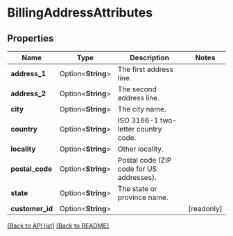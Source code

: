 # BillingAddressAttributes

## Properties

Name | Type | Description | Notes
------------ | ------------- | ------------- | -------------
**address_1** | Option<**String**> | The first address line. | 
**address_2** | Option<**String**> | The second address line. | 
**city** | Option<**String**> | The city name. | 
**country** | Option<**String**> | ISO 3166-1 two-letter country code. | 
**locality** | Option<**String**> | Other locality. | 
**postal_code** | Option<**String**> | Postal code (ZIP code for US addresses). | 
**state** | Option<**String**> | The state or province name. | 
**customer_id** | Option<**String**> |  | [readonly]

[[Back to API list]](../README.md#documentation-for-api-endpoints) [[Back to README]](../README.md)


